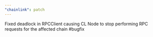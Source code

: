 ```yaml
---
"chainlink": patch
---
```


Fixed deadlock in RPCClient causing CL Node to stop performing RPC requests for the affected chain #bugfix
